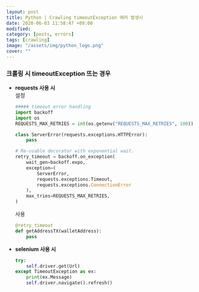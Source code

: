 ```yaml
---
layout: post
title: Python | Crawling timeoutException 에러 발생시
date: 2020-06-03 11:58:47 +09:00
modified: 
category: [posts, errors]
tags: [crawling]
image: "/assets/img/python_logo.png"
cover: ""
---
```


### 크롤링 시 timeoutException 뜨는 경우

- **requests 사용 시**<br>
    설정
    ```python
    ##### timeout error handling
    import backoff
    import os
    REQUESTS_MAX_RETRIES = int(os.getenv("REQUESTS_MAX_RETRIES", 100))

    class ServerError(requests.exceptions.HTTPError):
        pass

    # Re-usable decorator with exponential wait.
    retry_timeout = backoff.on_exception(
        wait_gen=backoff.expo,
        exception=(
            ServerError,
            requests.exceptions.Timeout,
            requests.exceptions.ConnectionError
        ),
        max_tries=REQUESTS_MAX_RETRIES,
    )
    ```

    사용 
    ```python
    @retry_timeout
    def getAddressTX(walletAddress):
        pass
    ```


- **selenium 사용 시**
    ```python
    try:
        self.driver.get(Url)
    except TimeoutException as ex:
        print(ex.Message)
        self.driver.navigate().refresh()
    ```